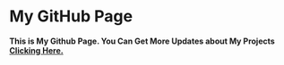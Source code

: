 # My GitHub Page
__This is My Github Page. You Can Get More Updates about My Projects [Clicking Here.](imchanuka.github.io)__
